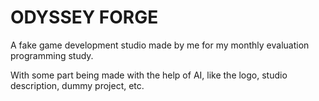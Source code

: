 # ODYSSEY FORGE

A fake game development studio made by me for my monthly evaluation programming study.

With some part being made with the help of AI, like the logo, studio description, dummy project, etc.